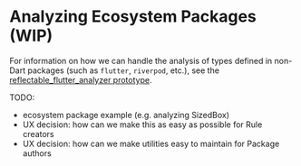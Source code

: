 # Analyzing Ecosystem Packages (WIP)

For information on how we can handle the analysis of types defined in non-Dart packages (such as ```flutter```, ```riverpod```, etc.), see the [reflectable_flutter_analyzer prototype](https://github.com/pattobrien/reflectable_flutter_analyzer).

TODO: 
- ecosystem package example (e.g. analyzing SizedBox)
- UX decision: how can we make this as easy as possible for Rule creators
- UX decision: how can we make utilities easy to maintain for Package authors